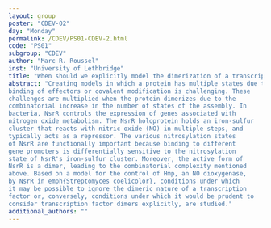 ```yaml
---
layout: group
poster: "CDEV-02"
day: "Monday"
permalink: /CDEV/PS01-CDEV-2.html
code: "PS01"
subgroup: "CDEV"
author: "Marc R. Roussel"
inst: "University of Lethbridge"
title: "When should we explicitly model the dimerization of a transcription factor with many states? NsrR as a case study"
abstract: "Creating models in which a protein has multiple states due to the
binding of effectors or covalent modification is challenging. These
challenges are multiplied when the protein dimerizes due to the
combinatorial increase in the number of states of the assembly. In
bacteria, NsrR controls the expression of genes associated with
nitrogen oxide metabolism. The NsrR holoprotein holds an iron-sulfur
cluster that reacts with nitric oxide (NO) in multiple steps, and
typically acts as a repressor. The various nitrosylation states
of NsrR are functionally important because binding to different
gene promoters is differentially sensitive to the nitrosylation
state of NsrR's iron-sulfur cluster. Moreover, the active form of
NsrR is a dimer, leading to the combinatorial complexity mentioned
above. Based on a model for the control of Hmp, an NO dioxygenase,
by NsrR in emph{Streptomyces coelicolor}, conditions under which
it may be possible to ignore the dimeric nature of a transcription
factor or, conversely, conditions under which it would be prudent to
consider transcription factor dimers explicitly, are studied."
additional_authors: ""
---
```


